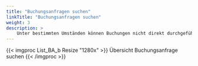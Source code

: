 ```yaml
---
title: "Buchungsanfragen suchen"
linkTitle: "Buchungsanfragen suchen"
weight: 3
description: >
    Unter bestimmten Umständen können Buchungen nicht direkt durchgeführt werden, sondern müssen erst angefragt werden. Diese Buchungsanfragen suchen Sie im Menüpunkt Listen an dritter Stelle auf dem Sidepanel.
---
```

{{< imgproc List_BA_b Resize "1280x" >}}
Übersicht Buchungsanfrage suchen 
{{< /imgproc >}}


